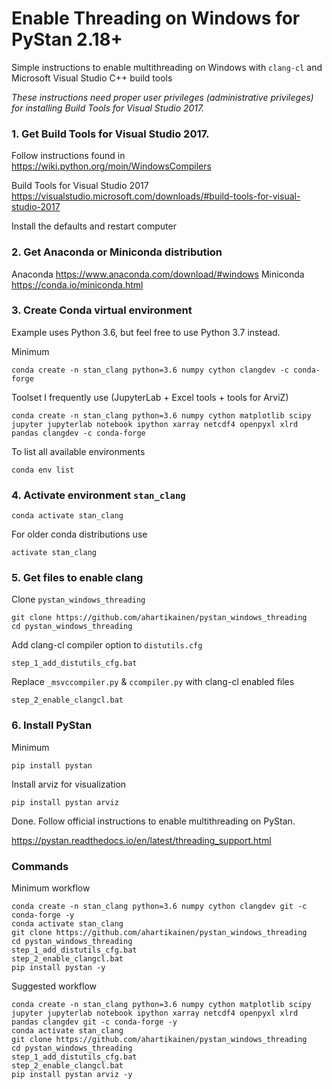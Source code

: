 # Enable Threading on Windows for PyStan 2.18+

Simple instructions to enable multithreading on Windows with `clang-cl` and Microsoft Visual Studio C++ build tools 

*These instructions need proper user privileges (administrative privileges) for installing Build Tools for Visual Studio 2017.*

### 1. Get Build Tools for Visual Studio 2017.

Follow instructions found in https://wiki.python.org/moin/WindowsCompilers

Build Tools for Visual Studio 2017 https://visualstudio.microsoft.com/downloads/#build-tools-for-visual-studio-2017

Install the defaults and restart computer

### 2. Get Anaconda or Miniconda distribution

Anaconda https://www.anaconda.com/download/#windows
Miniconda https://conda.io/miniconda.html

### 3. Create Conda virtual environment

Example uses Python 3.6, but feel free to use Python 3.7 instead. 

Minimum

    conda create -n stan_clang python=3.6 numpy cython clangdev -c conda-forge

Toolset I frequently use (JupyterLab + Excel tools + tools for ArviZ)

    conda create -n stan_clang python=3.6 numpy cython matplotlib scipy jupyter jupyterlab notebook ipython xarray netcdf4 openpyxl xlrd pandas clangdev -c conda-forge
    
To list all available environments

    conda env list

### 4. Activate environment `stan_clang`

    conda activate stan_clang
    
For older conda distributions use

    activate stan_clang

### 5. Get files to enable clang

Clone `pystan_windows_threading`

    git clone https://github.com/ahartikainen/pystan_windows_threading
    cd pystan_windows_threading

Add clang-cl compiler option to `distutils.cfg`

    step_1_add_distutils_cfg.bat

Replace `_msvccompiler.py` & `ccompiler.py` with clang-cl enabled files

    step_2_enable_clangcl.bat

### 6. Install PyStan
	
Minimum
  
    pip install pystan

Install arviz for visualization

    pip install pystan arviz



Done. Follow official instructions to enable multithreading on PyStan.

https://pystan.readthedocs.io/en/latest/threading_support.html

### Commands

Minimum workflow

    conda create -n stan_clang python=3.6 numpy cython clangdev git -c conda-forge -y
    conda activate stan_clang
    git clone https://github.com/ahartikainen/pystan_windows_threading
    cd pystan_windows_threading
    step_1_add_distutils_cfg.bat
    step_2_enable_clangcl.bat
    pip install pystan -y
    
Suggested workflow

    conda create -n stan_clang python=3.6 numpy cython matplotlib scipy jupyter jupyterlab notebook ipython xarray netcdf4 openpyxl xlrd pandas clangdev git -c conda-forge -y
    conda activate stan_clang
    git clone https://github.com/ahartikainen/pystan_windows_threading
    cd pystan_windows_threading
    step_1_add_distutils_cfg.bat
    step_2_enable_clangcl.bat
    pip install pystan arviz -y
